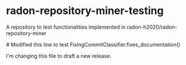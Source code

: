 # radon-repository-miner-testing
A repository to test functionalities implemented in radon-h2020/radon-repository-miner

\# Modified this line to test FixingCommitClassifier.fixes_documentation()

I'm changing this file to draft a new release.

